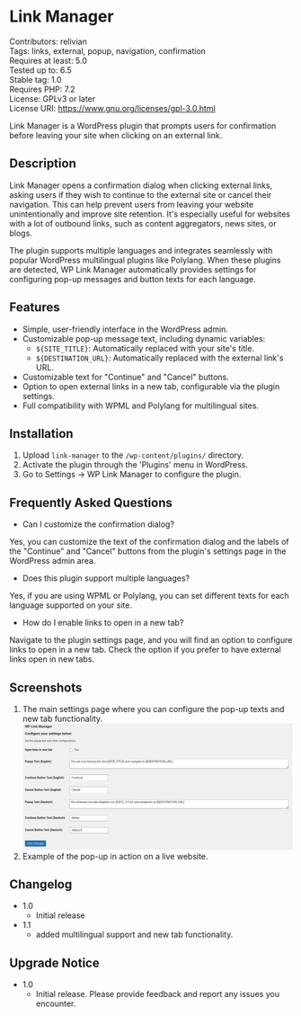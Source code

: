 # Link Manager
Contributors: relivian  
Tags: links, external, popup, navigation, confirmation  
Requires at least: 5.0  
Tested up to: 6.5  
Stable tag: 1.0  
Requires PHP: 7.2  
License: GPLv3 or later  
License URI: https://www.gnu.org/licenses/gpl-3.0.html  

Link Manager is a WordPress plugin that prompts users for confirmation before leaving your site when clicking on an external link.

## Description

Link Manager opens a confirmation dialog when clicking external links, asking users if they wish to continue to the external site or cancel their navigation. This can help prevent users from leaving your website unintentionally and improve site retention. It's especially useful for websites with a lot of outbound links, such as content aggregators, news sites, or blogs.

The plugin supports multiple languages and integrates seamlessly with popular WordPress multilingual plugins like Polylang. When these plugins are detected, WP Link Manager automatically provides settings for configuring pop-up messages and button texts for each language.

## Features

- Simple, user-friendly interface in the WordPress admin.
- Customizable pop-up message text, including dynamic variables:
  - `${SITE_TITLE}`: Automatically replaced with your site's title.
  - `${DESTINATION_URL}`: Automatically replaced with the external link's URL.
- Customizable text for "Continue" and "Cancel" buttons.
- Option to open external links in a new tab, configurable via the plugin settings.
- Full compatibility with WPML and Polylang for multilingual sites.

## Installation

1. Upload `link-manager` to the `/wp-content/plugins/` directory.
2. Activate the plugin through the 'Plugins' menu in WordPress.
3. Go to Settings -> WP Link Manager to configure the plugin.

## Frequently Asked Questions

- Can I customize the confirmation dialog?

Yes, you can customize the text of the confirmation dialog and the labels of the "Continue" and "Cancel" buttons from the plugin's settings page in the WordPress admin area.

- Does this plugin support multiple languages?

Yes, if you are using WPML or Polylang, you can set different texts for each language supported on your site.

- How do I enable links to open in a new tab?

Navigate to the plugin settings page, and you will find an option to configure links to open in a new tab. Check the option if you prefer to have external links open in new tabs.

## Screenshots

1. The main settings page where you can configure the pop-up texts and new tab functionality.
![Screenshot_1](wordpress/wp-content/plugins/av-linkman/assets/Screenshot-1.png)
2. Example of the pop-up in action on a live website.

## Changelog

- 1.0
  * Initial release
- 1.1
  * added multilingual support and new tab functionality.

## Upgrade Notice

- 1.0
  * Initial release. Please provide feedback and report any issues you encounter.

